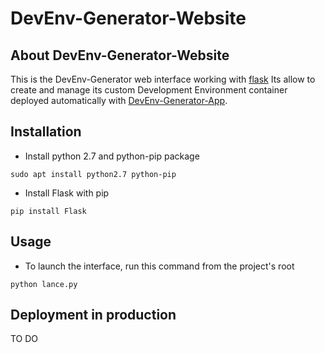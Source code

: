 # DevEnv-Generator-Website
## About DevEnv-Generator-Website
This is the DevEnv-Generator web interface working with [flask](http://flask.pocoo.org/)
Its allow to create and manage its custom Development Environment container 
deployed automatically with [DevEnv-Generator-App](https://github.com/Skeith918/DevEnv-Generator-App).

## Installation
- Install python 2.7 and python-pip package
```
sudo apt install python2.7 python-pip
```
- Install Flask with pip
```
pip install Flask
```

## Usage
- To launch the interface, run this command from the project's root
```
python lance.py
```
## Deployment in production
TO DO
